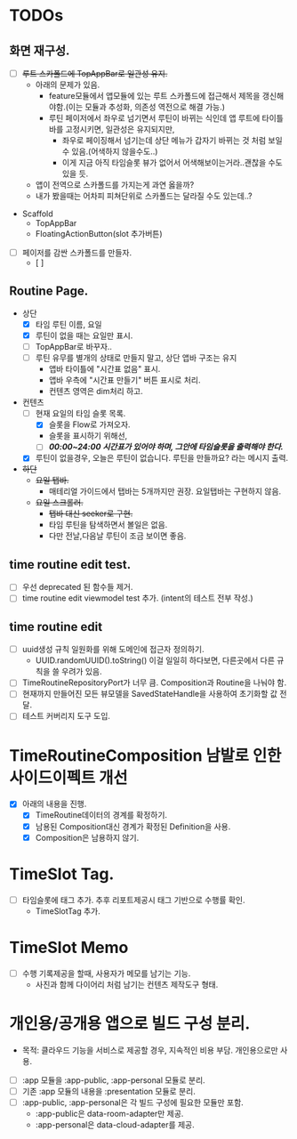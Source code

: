 # TODOs

## 화면 재구성.
- [ ] ~~루트 스카폴드에 TopAppBar로 일관성 유지.~~
  - 아래의 문제가 있음.
    - feature모듈에서 앱모듈에 있는 루트 스카폴드에 접근해서 제목을 갱신해야함.(이는 모듈과 추성화, 의존성 역전으로 해결 가능.)
    - 루틴 페이저에서 좌우로 넘기면서 루틴이 바뀌는 식인데 앱 루트에 타이틀바를 고정시키면, 일관성은 유지되지만, 
      - 좌우로 페이징해서 넘기는데 상단 메뉴가 갑자기 바뀌는 것 처럼 보일 수 있음.(어색하지 않을수도..)
      - 이게 지금 아직 타임슬롯 뷰가 없어서 어색해보이는거라..괜찮을 수도 있을 듯.
  - 앱이 전역으로 스카폴드를 가지는게 과연 옳을까?
  - 내가 봤을때는 어차피 피쳐단위로 스카폴드는 달라질 수도 있는데..?
- Scaffold
  - TopAppBar
  - FloatingActionButton(slot 추가버튼)
- [ ] 페이저를 감싼 스카폴드를 만들자.
  - [ ]  

## Routine Page.
- 상단
  - [x] 타임 루틴 이름, 요일
  - [x] 루틴이 없을 때는 요일만 표시.
  - [ ] TopAppBar로 바꾸자..
  - [ ] 루틴 유무를 별개의 상태로 만들지 말고, 상단 앱바 구조는 유지
    - 앱바 타이틀에 "시간표 없음" 표시.
    - 앱바 우측에 "시간표 만들기" 버튼 표시로 처리.
    - 컨텐츠 영역은 dim처리 하고.

- 컨텐츠
  - [ ] 현재 요일의 타임 슬롯 목록.
    - [x] 슬롯을 Flow로 가져오자.
    - 슬롯을 표시하기 위해선,
    - [ ] ***00:00~24:00 시간표가 있어야 하며, 그안에 타임슬롯을 출력해야 한다.***
  - [x] 루틴이 없을경우, 오늘은 루틴이 없습니다. 루틴을 만들까요? 라는 메시지 출력.

- ~~하단~~
  - ~~요일 탭바.~~
    - 매테리얼 가이드에서 탭바는 5개까지만 권장. 요일탭바는 구현하지 않음.
  - ~~요일 스크롤러.~~
    - ~~탭바 대신 seeker로 구현.~~
    - 타임 루틴을 탐색하면서 볼일은 없음.
    - 다만 전날,다음날 루틴이 조금 보이면 좋음.

## time routine edit test.
- [ ] 우선 deprecated 된 함수들 제거.
- [ ] time routine edit viewmodel test 추가. (intent의 테스트 전부 작성.)

## time routine edit
- [ ] uuid생성 규칙 일원화를 위해 도메인에 접근자 정의하기.
  - UUID.randomUUID().toString() 이걸 일일히 하다보면, 다른곳에서 다른 규칙을 쓸 우려가 있음.
- [ ] TimeRoutineRepositoryPort가 너무 큼. Composition과 Routine을 나눠야 함.
- [ ] 현재까지 만들어진 모든 뷰모델을 SavedStateHandle을 사용하여 초기화할 값 전달.
- [ ] 테스트 커버리지 도구 도입.

# TimeRoutineComposition 남발로 인한 사이드이펙트 개선
- [x] 아래의 내용을 진행.
  - [x] TimeRoutine데이터의 경계를 확정하기.
  - [x] 남용된 Composition대신 경계가 확정된 Definition을 사용.
  - [x] Composition은 남용하지 않기.

# TimeSlot Tag.
- [ ] 타임슬롯에 태그 추가. 추후 리포트제공시 태그 기반으로 수행률 확인.
  - TimeSlotTag 추가.

# TimeSlot Memo
- [ ] 수행 기록제공을 할때, 사용자가 메모를 남기는 기능. 
  - 사진과 함께 다이어리 처럼 남기는 컨텐츠 제작도구 형태.

# 개인용/공개용 앱으로 빌드 구성 분리.
- 목적: 클라우드 기능을 서비스로 제공할 경우, 지속적인 비용 부담. 개인용으로만 사용.
- [ ] :app 모듈을 :app-public, :app-personal 모듈로 분리.
- [ ] 기존 :app 모듈의 내용을 :presentation 모듈로 분리.
- [ ] :app-public, :app-personal은 각 빌드 구성에 필요한 모듈만 포함.
  - :app-public은 data-room-adapter만 제공.
  - :app-personal은 data-cloud-adapter를 제공.


